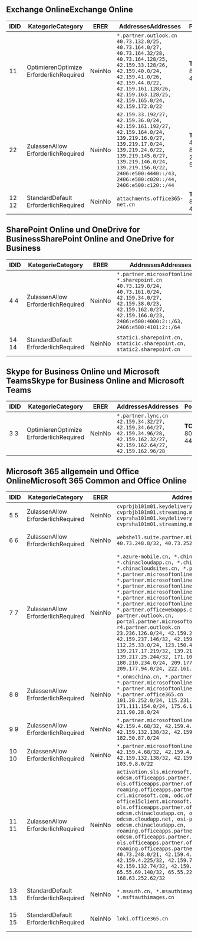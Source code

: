 <!--THIS FILE IS AUTOMATICALLY GENERATED. MANUAL CHANGES WILL BE OVERWRITTEN.-->
<!--Please contact the Office 365 Endpoints team with any questions.-->
<!--China endpoints version 2020022800-->
<!--File generated 2020-02-28 11:00:10.1296-->

## <a name="exchange-online"></a><span data-ttu-id="07500-101">Exchange Online</span><span class="sxs-lookup"><span data-stu-id="07500-101">Exchange Online</span></span>

<span data-ttu-id="07500-102">ID</span><span class="sxs-lookup"><span data-stu-id="07500-102">ID</span></span> | <span data-ttu-id="07500-103">Kategorie</span><span class="sxs-lookup"><span data-stu-id="07500-103">Category</span></span> | <span data-ttu-id="07500-104">ER</span><span class="sxs-lookup"><span data-stu-id="07500-104">ER</span></span> | <span data-ttu-id="07500-105">Addresses</span><span class="sxs-lookup"><span data-stu-id="07500-105">Addresses</span></span> | <span data-ttu-id="07500-106">Ports</span><span class="sxs-lookup"><span data-stu-id="07500-106">Ports</span></span>
-- | -------------------- | -- | ---------------------------------------------------------------------------------------------------------------------------------------------------------------------------------------------------------------------------------------------- | ------------------------
<span data-ttu-id="07500-107">1</span><span class="sxs-lookup"><span data-stu-id="07500-107">1</span></span> | <span data-ttu-id="07500-108">Optimieren</span><span class="sxs-lookup"><span data-stu-id="07500-108">Optimize</span></span><BR><span data-ttu-id="07500-109">Erforderlich</span><span class="sxs-lookup"><span data-stu-id="07500-109">Required</span></span> | <span data-ttu-id="07500-110">Nein</span><span class="sxs-lookup"><span data-stu-id="07500-110">No</span></span> | `*.partner.outlook.cn`<BR>`40.73.132.0/25, 40.73.164.0/27, 40.73.164.32/28, 40.73.164.128/25, 42.159.33.128/26, 42.159.40.0/24, 42.159.41.0/26, 42.159.44.0/22, 42.159.161.128/26, 42.159.163.128/25, 42.159.165.0/24, 42.159.172.0/22` | <span data-ttu-id="07500-111">**TCP:** 443, 80</span><span class="sxs-lookup"><span data-stu-id="07500-111">**TCP:** 443, 80</span></span>
<span data-ttu-id="07500-112">2</span><span class="sxs-lookup"><span data-stu-id="07500-112">2</span></span> | <span data-ttu-id="07500-113">Zulassen</span><span class="sxs-lookup"><span data-stu-id="07500-113">Allow</span></span><BR><span data-ttu-id="07500-114">Erforderlich</span><span class="sxs-lookup"><span data-stu-id="07500-114">Required</span></span> | <span data-ttu-id="07500-115">Nein</span><span class="sxs-lookup"><span data-stu-id="07500-115">No</span></span> | `42.159.33.192/27, 42.159.36.0/24, 42.159.161.192/27, 42.159.164.0/24, 139.219.16.0/27, 139.219.17.0/24, 139.219.24.0/22, 139.219.145.0/27, 139.219.146.0/24, 139.219.156.0/22, 2406:e500:4440::/43, 2406:e500:c020::/44, 2406:e500:c120::/44` | <span data-ttu-id="07500-116">**TCP:** 25, 443, 53, 80</span><span class="sxs-lookup"><span data-stu-id="07500-116">**TCP:** 25, 443, 53, 80</span></span>
<span data-ttu-id="07500-117">12 </span><span class="sxs-lookup"><span data-stu-id="07500-117">12</span></span> | <span data-ttu-id="07500-118">Standard</span><span class="sxs-lookup"><span data-stu-id="07500-118">Default</span></span><BR><span data-ttu-id="07500-119">Erforderlich</span><span class="sxs-lookup"><span data-stu-id="07500-119">Required</span></span> | <span data-ttu-id="07500-120">Nein</span><span class="sxs-lookup"><span data-stu-id="07500-120">No</span></span> | `attachments.office365-net.cn` | <span data-ttu-id="07500-121">**TCP:** 443, 80</span><span class="sxs-lookup"><span data-stu-id="07500-121">**TCP:** 443, 80</span></span>

## <a name="sharepoint-online-and-onedrive-for-business"></a><span data-ttu-id="07500-122">SharePoint Online und OneDrive for Business</span><span class="sxs-lookup"><span data-stu-id="07500-122">SharePoint Online and OneDrive for Business</span></span>

<span data-ttu-id="07500-123">ID</span><span class="sxs-lookup"><span data-stu-id="07500-123">ID</span></span> | <span data-ttu-id="07500-124">Kategorie</span><span class="sxs-lookup"><span data-stu-id="07500-124">Category</span></span> | <span data-ttu-id="07500-125">ER</span><span class="sxs-lookup"><span data-stu-id="07500-125">ER</span></span> | <span data-ttu-id="07500-126">Addresses</span><span class="sxs-lookup"><span data-stu-id="07500-126">Addresses</span></span> | <span data-ttu-id="07500-127">Ports</span><span class="sxs-lookup"><span data-stu-id="07500-127">Ports</span></span>
-- | ------------------- | -- | --------------------------------------------------------------------------------------------------------------------------------------------------------------------------------------------------- | ----------------
<span data-ttu-id="07500-128">4 </span><span class="sxs-lookup"><span data-stu-id="07500-128">4</span></span> | <span data-ttu-id="07500-129">Zulassen</span><span class="sxs-lookup"><span data-stu-id="07500-129">Allow</span></span><BR><span data-ttu-id="07500-130">Erforderlich</span><span class="sxs-lookup"><span data-stu-id="07500-130">Required</span></span> | <span data-ttu-id="07500-131">Nein</span><span class="sxs-lookup"><span data-stu-id="07500-131">No</span></span> | `*.partner.microsoftonline.cn, *.sharepoint.cn`<BR>`40.73.129.0/24, 40.73.161.0/24, 42.159.34.0/27, 42.159.38.0/23, 42.159.162.0/27, 42.159.166.0/23, 2406:e500:4000:2::/63, 2406:e500:4101:2::/64` | <span data-ttu-id="07500-132">**TCP:** 443, 80</span><span class="sxs-lookup"><span data-stu-id="07500-132">**TCP:** 443, 80</span></span>
<span data-ttu-id="07500-133">14 </span><span class="sxs-lookup"><span data-stu-id="07500-133">14</span></span> | <span data-ttu-id="07500-134">Standard</span><span class="sxs-lookup"><span data-stu-id="07500-134">Default</span></span><BR><span data-ttu-id="07500-135">Erforderlich</span><span class="sxs-lookup"><span data-stu-id="07500-135">Required</span></span> | <span data-ttu-id="07500-136">Nein</span><span class="sxs-lookup"><span data-stu-id="07500-136">No</span></span> | `static1.sharepoint.cn, static1c.sharepoint.cn, static2.sharepoint.cn` | <span data-ttu-id="07500-137">**TCP:** 443, 80</span><span class="sxs-lookup"><span data-stu-id="07500-137">**TCP:** 443, 80</span></span>

## <a name="skype-for-business-online-and-microsoft-teams"></a><span data-ttu-id="07500-138">Skype for Business Online und Microsoft Teams</span><span class="sxs-lookup"><span data-stu-id="07500-138">Skype for Business Online and Microsoft Teams</span></span>

<span data-ttu-id="07500-139">ID</span><span class="sxs-lookup"><span data-stu-id="07500-139">ID</span></span> | <span data-ttu-id="07500-140">Kategorie</span><span class="sxs-lookup"><span data-stu-id="07500-140">Category</span></span> | <span data-ttu-id="07500-141">ER</span><span class="sxs-lookup"><span data-stu-id="07500-141">ER</span></span> | <span data-ttu-id="07500-142">Addresses</span><span class="sxs-lookup"><span data-stu-id="07500-142">Addresses</span></span> | <span data-ttu-id="07500-143">Ports</span><span class="sxs-lookup"><span data-stu-id="07500-143">Ports</span></span>
-- | -------------------- | -- | -------------------------------------------------------------------------------------------------------------------------------- | ----------------
<span data-ttu-id="07500-144">3 </span><span class="sxs-lookup"><span data-stu-id="07500-144">3</span></span> | <span data-ttu-id="07500-145">Optimieren</span><span class="sxs-lookup"><span data-stu-id="07500-145">Optimize</span></span><BR><span data-ttu-id="07500-146">Erforderlich</span><span class="sxs-lookup"><span data-stu-id="07500-146">Required</span></span> | <span data-ttu-id="07500-147">Nein</span><span class="sxs-lookup"><span data-stu-id="07500-147">No</span></span> | `*.partner.lync.cn`<BR>`42.159.34.32/27, 42.159.34.64/27, 42.159.34.96/28, 42.159.162.32/27, 42.159.162.64/27, 42.159.162.96/28` | <span data-ttu-id="07500-148">**TCP:** 443, 80</span><span class="sxs-lookup"><span data-stu-id="07500-148">**TCP:** 443, 80</span></span>

## <a name="microsoft-365-common-and-office-online"></a><span data-ttu-id="07500-149">Microsoft 365 allgemein und Office Online</span><span class="sxs-lookup"><span data-stu-id="07500-149">Microsoft 365 Common and Office Online</span></span>

<span data-ttu-id="07500-150">ID</span><span class="sxs-lookup"><span data-stu-id="07500-150">ID</span></span> | <span data-ttu-id="07500-151">Kategorie</span><span class="sxs-lookup"><span data-stu-id="07500-151">Category</span></span> | <span data-ttu-id="07500-152">ER</span><span class="sxs-lookup"><span data-stu-id="07500-152">ER</span></span> | <span data-ttu-id="07500-153">Addresses</span><span class="sxs-lookup"><span data-stu-id="07500-153">Addresses</span></span> | <span data-ttu-id="07500-154">Ports</span><span class="sxs-lookup"><span data-stu-id="07500-154">Ports</span></span>
-- | ------------------- | -- | ---------------------------------------------------------------------------------------------------------------------------------------------------------------------------------------------------------------------------------------------------------------------------------------------------------------------------------------------------------------------------------------------------------------------------------------------------------------------------------------------------------------------------------------------------------------------------------------------------------------------------------------------------------------------------------------------------------------------------------------------------------------------------------------------------------------------------------------------------------------------------- | ----------------
<span data-ttu-id="07500-155">5 </span><span class="sxs-lookup"><span data-stu-id="07500-155">5</span></span> | <span data-ttu-id="07500-156">Zulassen</span><span class="sxs-lookup"><span data-stu-id="07500-156">Allow</span></span><BR><span data-ttu-id="07500-157">Erforderlich</span><span class="sxs-lookup"><span data-stu-id="07500-157">Required</span></span> | <span data-ttu-id="07500-158">Nein</span><span class="sxs-lookup"><span data-stu-id="07500-158">No</span></span> | `cvprbjb101m01.keydelivery.mediaservices.chinacloudapi.cn, cvprbjb101m01.streaming.mediaservices.chinacloudapi.cn, cvprsha101m01.keydelivery.mediaservices.chinacloudapi.cn, cvprsha101m01.streaming.mediaservices.chinacloudapi.cn` | <span data-ttu-id="07500-159">**TCP:** 443, 80</span><span class="sxs-lookup"><span data-stu-id="07500-159">**TCP:** 443, 80</span></span>
<span data-ttu-id="07500-160">6 </span><span class="sxs-lookup"><span data-stu-id="07500-160">6</span></span> | <span data-ttu-id="07500-161">Zulassen</span><span class="sxs-lookup"><span data-stu-id="07500-161">Allow</span></span><BR><span data-ttu-id="07500-162">Erforderlich</span><span class="sxs-lookup"><span data-stu-id="07500-162">Required</span></span> | <span data-ttu-id="07500-163">Nein</span><span class="sxs-lookup"><span data-stu-id="07500-163">No</span></span> | `webshell.suite.partner.microsoftonline.cn`<BR>`40.73.248.8/32, 40.73.252.10/32` | <span data-ttu-id="07500-164">**TCP:** 443, 80</span><span class="sxs-lookup"><span data-stu-id="07500-164">**TCP:** 443, 80</span></span>
<span data-ttu-id="07500-165">7 </span><span class="sxs-lookup"><span data-stu-id="07500-165">7</span></span> | <span data-ttu-id="07500-166">Zulassen</span><span class="sxs-lookup"><span data-stu-id="07500-166">Allow</span></span><BR><span data-ttu-id="07500-167">Erforderlich</span><span class="sxs-lookup"><span data-stu-id="07500-167">Required</span></span> | <span data-ttu-id="07500-168">Nein</span><span class="sxs-lookup"><span data-stu-id="07500-168">No</span></span> | `*.azure-mobile.cn, *.chinacloudapi.cn, *.chinacloudapp.cn, *.chinacloud-mobile.cn, *.chinacloudsites.cn, *.partner.microsoftonline-m.cn, *.partner.microsoftonline-m.net.cn, *.partner.microsoftonline-m-i.cn, *.partner.microsoftonline-m-i.net.cn, *.partner.microsoftonline-p.net.cn, *.partner.microsoftonline-p-i.cn, *.partner.microsoftonline-p-i.net.cn, *.partner.officewebapps.cn, *.windowsazure.cn, partner.outlook.cn, portal.partner.microsoftonline.cdnsvc.com, r4.partner.outlook.cn`<BR>`23.236.126.0/24, 42.159.224.122/32, 42.159.233.91/32, 42.159.237.146/32, 42.159.238.120/32, 58.68.168.0/24, 112.25.33.0/24, 123.150.49.0/24, 125.65.247.0/24, 139.217.17.219/32, 139.217.19.156/32, 139.217.21.3/32, 139.217.25.244/32, 171.107.84.0/24, 180.210.232.0/24, 180.210.234.0/24, 209.177.86.0/24, 209.177.90.0/24, 209.177.94.0/24, 222.161.226.0/24` | <span data-ttu-id="07500-169">**TCP:** 443, 80</span><span class="sxs-lookup"><span data-stu-id="07500-169">**TCP:** 443, 80</span></span>
<span data-ttu-id="07500-170">8 </span><span class="sxs-lookup"><span data-stu-id="07500-170">8</span></span> | <span data-ttu-id="07500-171">Zulassen</span><span class="sxs-lookup"><span data-stu-id="07500-171">Allow</span></span><BR><span data-ttu-id="07500-172">Erforderlich</span><span class="sxs-lookup"><span data-stu-id="07500-172">Required</span></span> | <span data-ttu-id="07500-173">Nein</span><span class="sxs-lookup"><span data-stu-id="07500-173">No</span></span> | `*.onmschina.cn, *.partner.microsoftonline.net.cn, *.partner.microsoftonline-i.cn, *.partner.microsoftonline-i.net.cn, *.partner.office365.cn`<BR>`101.28.252.0/24, 115.231.150.0/24, 123.235.32.0/24, 171.111.154.0/24, 175.6.10.0/24, 180.210.229.0/24, 211.90.28.0/24` | <span data-ttu-id="07500-174">**TCP:** 443, 80</span><span class="sxs-lookup"><span data-stu-id="07500-174">**TCP:** 443, 80</span></span>
<span data-ttu-id="07500-175">9 </span><span class="sxs-lookup"><span data-stu-id="07500-175">9</span></span> | <span data-ttu-id="07500-176">Zulassen</span><span class="sxs-lookup"><span data-stu-id="07500-176">Allow</span></span><BR><span data-ttu-id="07500-177">Erforderlich</span><span class="sxs-lookup"><span data-stu-id="07500-177">Required</span></span> | <span data-ttu-id="07500-178">Nein</span><span class="sxs-lookup"><span data-stu-id="07500-178">No</span></span> | `*.partner.microsoftonline-p.cn`<BR>`42.159.4.68/32, 42.159.4.200/32, 42.159.7.156/32, 42.159.132.138/32, 42.159.133.17/32, 42.159.135.78/32, 182.50.87.0/24` | <span data-ttu-id="07500-179">**TCP:** 443, 80</span><span class="sxs-lookup"><span data-stu-id="07500-179">**TCP:** 443, 80</span></span>
<span data-ttu-id="07500-180">10 </span><span class="sxs-lookup"><span data-stu-id="07500-180">10</span></span> | <span data-ttu-id="07500-181">Zulassen</span><span class="sxs-lookup"><span data-stu-id="07500-181">Allow</span></span><BR><span data-ttu-id="07500-182">Erforderlich</span><span class="sxs-lookup"><span data-stu-id="07500-182">Required</span></span> | <span data-ttu-id="07500-183">Nein</span><span class="sxs-lookup"><span data-stu-id="07500-183">No</span></span> | `*.partner.microsoftonline.cn`<BR>`42.159.4.68/32, 42.159.4.200/32, 42.159.7.156/32, 42.159.132.138/32, 42.159.133.17/32, 42.159.135.78/32, 103.9.8.0/22` | <span data-ttu-id="07500-184">**TCP:** 443, 80</span><span class="sxs-lookup"><span data-stu-id="07500-184">**TCP:** 443, 80</span></span>
<span data-ttu-id="07500-185">11 </span><span class="sxs-lookup"><span data-stu-id="07500-185">11</span></span> | <span data-ttu-id="07500-186">Zulassen</span><span class="sxs-lookup"><span data-stu-id="07500-186">Allow</span></span><BR><span data-ttu-id="07500-187">Erforderlich</span><span class="sxs-lookup"><span data-stu-id="07500-187">Required</span></span> | <span data-ttu-id="07500-188">Nein</span><span class="sxs-lookup"><span data-stu-id="07500-188">No</span></span> | `activation.sls.microsoft.com, bjb-odcsm.officeapps.partner.office365.cn, bjb-ols.officeapps.partner.office365.cn, bjb-roaming.officeapps.partner.office365.cn, crl.microsoft.com, odc.officeapps.live.com, office15client.microsoft.com, officecdn.microsoft.com, ols.officeapps.partner.office365.cn, osi-prod-bjb01-odcsm.chinacloudapp.cn, osiprod-scus01-odcsm.cloudapp.net, osi-prod-sha01-odcsm.chinacloudapp.cn, roaming.officeapps.partner.office365.cn, sha-odcsm.officeapps.partner.office365.cn, sha-ols.officeapps.partner.office365.cn, sha-roaming.officeapps.partner.office365.cn`<BR>`40.73.248.0/21, 42.159.4.45/32, 42.159.4.50/32, 42.159.4.225/32, 42.159.7.13/32, 42.159.132.73/32, 42.159.132.74/32, 42.159.132.75/32, 65.52.98.231/32, 65.55.69.140/32, 65.55.227.140/32, 70.37.81.47/32, 168.63.252.62/32` | <span data-ttu-id="07500-189">**TCP:** 443, 80</span><span class="sxs-lookup"><span data-stu-id="07500-189">**TCP:** 443, 80</span></span>
<span data-ttu-id="07500-190">13 </span><span class="sxs-lookup"><span data-stu-id="07500-190">13</span></span> | <span data-ttu-id="07500-191">Standard</span><span class="sxs-lookup"><span data-stu-id="07500-191">Default</span></span><BR><span data-ttu-id="07500-192">Erforderlich</span><span class="sxs-lookup"><span data-stu-id="07500-192">Required</span></span> | <span data-ttu-id="07500-193">Nein</span><span class="sxs-lookup"><span data-stu-id="07500-193">No</span></span> | `*.msauth.cn, *.msauthimages.cn, *.msftauth.cn, *.msftauthimages.cn` | <span data-ttu-id="07500-194">**TCP:** 443, 80</span><span class="sxs-lookup"><span data-stu-id="07500-194">**TCP:** 443, 80</span></span>
<span data-ttu-id="07500-195">15 </span><span class="sxs-lookup"><span data-stu-id="07500-195">15</span></span> | <span data-ttu-id="07500-196">Standard</span><span class="sxs-lookup"><span data-stu-id="07500-196">Default</span></span><BR><span data-ttu-id="07500-197">Erforderlich</span><span class="sxs-lookup"><span data-stu-id="07500-197">Required</span></span> | <span data-ttu-id="07500-198">Nein</span><span class="sxs-lookup"><span data-stu-id="07500-198">No</span></span> | `loki.office365.cn` | <span data-ttu-id="07500-199">**TCP:** 443</span><span class="sxs-lookup"><span data-stu-id="07500-199">**TCP:** 443</span></span>
